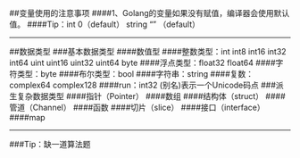 ##变量使用的注意事项
####1、Golang的变量如果没有赋值，编译器会使用默认值。
####Tip：int 0（default） string “” （default） 
*****
##数据类型
###基本数据类型
####数值型 
####整数类型：int int8 int16 int32 int64 uint uint16 uint32 uint64 byte
####浮点类型：float32 float64
####字符类型：byte
####布尔类型：bool
####字符串：string
####复数：complex64 complex128
####run：int32 (别名)表示一个Unicode码点
###派生复杂数据类型
####指针（Pointer）
####数组
####结构体（struct）
####管道（Channel）
####函数
####切片（slice）
####接口（interface）
####map
****
###Tip：缺一道算法题